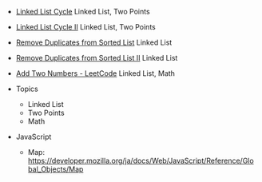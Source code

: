 - [Linked List Cycle](https://leetcode.com/problems/linked-list-cycle/) Linked List, Two Points
- [Linked List Cycle II](https://leetcode.com/problems/linked-list-cycle-ii/) Linked List, Two Points
- [Remove Duplicates from Sorted List](https://leetcode.com/problems/remove-duplicates-from-sorted-list/) Linked List
- [Remove Duplicates from Sorted List II](https://leetcode.com/problems/remove-duplicates-from-sorted-list-ii/) Linked List
- [Add Two Numbers - LeetCode](https://leetcode.com/problems/add-two-numbers/) Linked List, Math

- Topics
  - Linked List
  - Two Points
  - Math

- JavaScript
  - Map: https://developer.mozilla.org/ja/docs/Web/JavaScript/Reference/Global_Objects/Map
